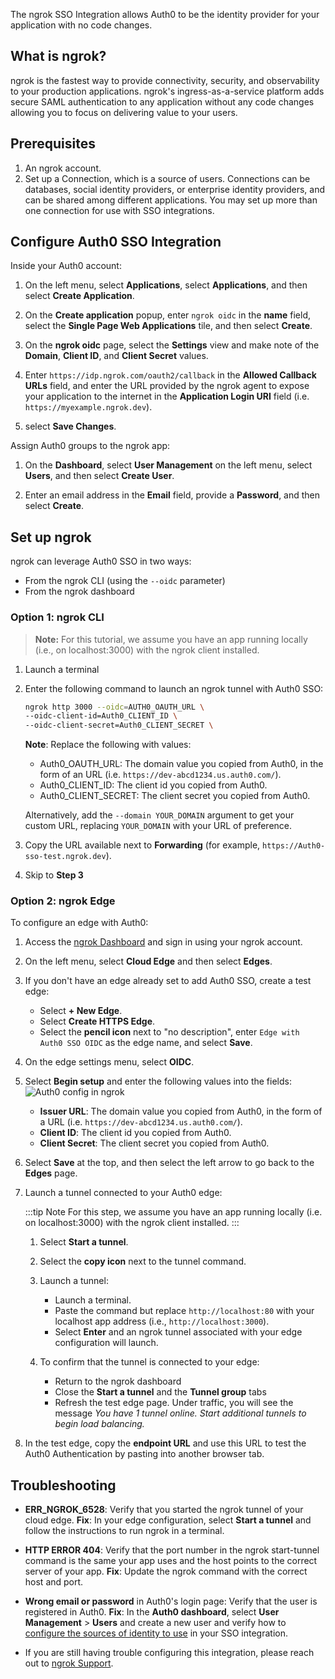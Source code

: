 The ngrok SSO Integration allows Auth0 to be the identity provider for your application with no code changes.

## What is ngrok?

ngrok is the fastest way to provide connectivity, security, and observability to your production applications. ngrok's ingress-as-a-service platform adds secure SAML authentication to any application without any code changes allowing you to focus on delivering value to your users.

## Prerequisites

1. An ngrok account.
1. Set up a Connection, which is a source of users. Connections can be databases, social identity providers, or enterprise identity providers, and can be shared among different applications. You may set up more than one connection for use with SSO integrations.


## Configure Auth0 SSO Integration

Inside your Auth0 account:

1. On the left menu, select **Applications**, select **Applications**, and then select **Create Application**.

1. On the **Create application** popup, enter `ngrok oidc` in the **name** field, select the **Single Page Web Applications** tile, and then select **Create**.

1. On the **ngrok oidc** page, select the **Settings** view and make note of the **Domain**, **Client ID**, and **Client Secret** values.

1. Enter `https://idp.ngrok.com/oauth2/callback` in the **Allowed Callback URLs** field, and enter the URL provided by the ngrok agent to expose your application to the internet in the **Application Login URI** field (i.e. `https://myexample.ngrok.dev`).

1. select **Save Changes**.

Assign Auth0 groups to the ngrok app:

1. On the **Dashboard**, select **User Management** on the left menu, select **Users**, and then select **Create User**.

1. Enter an email address in the **Email** field, provide a **Password**, and then select **Create**.


## Set up ngrok

ngrok can leverage Auth0 SSO in two ways:

- From the ngrok CLI (using the `--oidc` parameter)
- From the ngrok dashboard

### **Option 1**: ngrok CLI

> **Note:** For this tutorial, we assume you have an app running locally (i.e., on localhost:3000) with the ngrok client installed.

1. Launch a terminal

1. Enter the following command to launch an ngrok tunnel with Auth0 SSO:
    ```bash
    ngrok http 3000 --oidc=AUTH0_OAUTH_URL \
    --oidc-client-id=Auth0_CLIENT_ID \
    --oidc-client-secret=Auth0_CLIENT_SECRET \
    ```
    **Note**: Replace the following with values:
    - Auth0_OAUTH_URL: The domain value you copied from Auth0, in the form of an URL (i.e. `https://dev-abcd1234.us.auth0.com/`).
    - Auth0_CLIENT_ID: The client id you copied from Auth0.
    - Auth0_CLIENT_SECRET: The client secret you copied from Auth0.
    
    Alternatively, add the `--domain YOUR_DOMAIN` argument to get your custom URL, replacing `YOUR_DOMAIN` with your URL of preference.

1. Copy the URL available next to **Forwarding** (for example, `https://Auth0-sso-test.ngrok.dev`).

1. Skip to **Step 3**

### **Option 2**: ngrok Edge

To configure an edge with Auth0:

1. Access the [ngrok Dashboard](https://dashboard.ngrok.com/) and sign in using your ngrok account.

1. On the left menu, select **Cloud Edge** and then select **Edges**.

1. If you don't have an edge already set to add Auth0 SSO, create a test edge:
    * Select **+ New Edge**.
    * Select **Create HTTPS Edge**.
    * Select the **pencil icon** next to "no description", enter `Edge with Auth0 SSO OIDC` as the edge name, and select **Save**.

1. On the edge settings menu, select **OIDC**.

1. Select **Begin setup** and enter the following values into the fields:
    ![Auth0 config in ngrok](img/auth0-1.png)

    * **Issuer URL**: The domain value you copied from Auth0, in the form of a URL (i.e. `https://dev-abcd1234.us.auth0.com/`).
    * **Client ID**:  The client id you copied from Auth0.
    * **Client Secret**: The client secret you copied from Auth0.

1. Select **Save** at the top, and then select the left arrow to go back to the **Edges** page.

1. Launch a tunnel connected to your Auth0 edge:

    :::tip Note 
    For this step, we assume you have an app running locally (i.e. on localhost:3000) with the ngrok client installed.
    :::

    1. Select **Start a tunnel**.

    1. Select the **copy icon** next to the tunnel command.

    1. Launch a tunnel:
        * Launch a terminal.
        * Paste the command but replace `http://localhost:80` with your localhost app address (i.e., `http://localhost:3000`).
        * Select **Enter** and an ngrok tunnel associated with your edge configuration will launch.

    1. To confirm that the tunnel is connected to your edge:
        * Return to the ngrok dashboard
        * Close the **Start a tunnel** and the **Tunnel group** tabs
        * Refresh the test edge page. Under traffic, you will see the message _You have 1 tunnel online. Start additional tunnels to begin load balancing._

1. In the test edge, copy the **endpoint URL** and use this URL to test the Auth0 Authentication by pasting into another browser tab.

## Troubleshooting

* **ERR_NGROK_6528**: Verify that you started the ngrok tunnel of your cloud edge.
   **Fix**: In your edge configuration, select **Start a tunnel** and follow the instructions to run ngrok in a terminal.

* **HTTP ERROR 404**: Verify that the port number in the ngrok start-tunnel command is the same your app uses and the host points to the correct server of your app.
   **Fix**: Update the ngrok command with the correct host and port.

* **Wrong email or password** in Auth0's login page: Verify that the user is registered in Auth0.
   **Fix**: In the **Auth0 dashboard**, select **User Management** > **Users** and create a new user and verify how to [configure the sources of identity to use](https://auth0.com/docs/get-started/applications/update-application-connections) in your SSO integration.
   
* If you are still having trouble configuring this integration, please reach out to [ngrok Support](mailto:support@ngrok.com).
